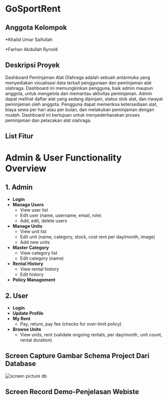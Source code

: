# GoSportRent

## Anggota Kelompok

\*Khalid Umar Saifullah

\*Farhan Abdullah Rynold

## Deskripsi Proyek

Dashboard Peminjaman Alat Olahraga adalah sebuah antarmuka yang menyediakan visualisasi data terkait penggunaan dan peminjaman alat olahraga. Dashboard ini memungkinkan pengguna, baik admin maupun anggota, untuk mengelola dan memantau aktivitas peminjaman. Admin dapat melihat daftar alat yang sedang dipinjam, status stok alat, dan riwayat peminjaman oleh anggota. Pengguna dapat memeriksa ketersediaan alat, biaya sewa per hari atau per bulan, dan melakukan peminjaman dengan mudah. Dashboard ini bertujuan untuk menyederhanakan proses peminjaman dan pelacakan alat olahraga.

## List Fitur

# Admin & User Functionality Overview

## 1. Admin

- **Login**
- **Manage Users**
  - View user list
  - Edit user (name, username, email, role)
  - Add, edit, delete users
- **Manage Units**
  - View unit list
  - Edit unit (name, category, stock, cost rent per day/month, image)
  - Add new units
- **Master Category**
  - View category list
  - Edit category (name)
- **Rental History**
  - View rental history
  - Edit history
- **Policy Management**

## 2. User

- **Login**
- **Update Profile**
- **My Rent**
  - Pay, return, pay fee (checks for over-limit policy)
- **Browse Units**
  - View units, rent (validate ongoing rentals, per day/month, unit count, rental duration)

## Screen Capture Gambar Schema Project Dari Database

![screen picture db](./image/db.jpg)

## Screen Record Demo-Penjelasan Webiste
